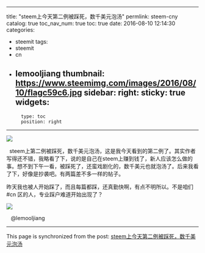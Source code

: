 
---
title: "steem上今天第二例被踩死，数千美元泡汤"
permlink: steem-cny
catalog: true
toc_nav_num: true
toc: true
date: 2016-08-10 12:14:30
categories:
- steemit
tags:
- steemit
- cn
- lemooljiang
thumbnail: https://www.steemimg.com/images/2016/08/10/flagc59c6.jpg
sidebar:
    right:
        sticky: true
widgets:
    -
        type: toc
        position: right
---


<p><img src="https://www.steemimg.com/images/2016/08/10/flagc59c6.jpg" /></p>
<p>  steem上第二例被踩死，数千美元泡汤，这是我今天看到的第二例了。其实作者写得还不错，我略看了下，说的是自己在steem上赚到钱了，新人应该怎么做的事。想不到下午一看，被踩死了，还蛮戏剧化的，数千美元也就泡汤了。后来我看了下，好像是抄袭吧。有两篇差不多一样的帖子。 </p>
<p>昨天我也被人开始踩了，而且每篇都踩，还真勤快啊，有点不明所以。不是咱们 #cn 区的人，专业踩户难道开始出现了？   </p>
<p><img src="https://www.steemimg.com/images/2016/08/10/flag24c3e2.jpg" /></p>
<p>   @lemooljiang   </p>

- - -

This page is synchronized from the post: [steem上今天第二例被踩死，数千美元泡汤](https://steemit.com/@lemooljiang/steem-cny)
